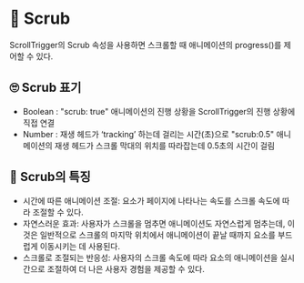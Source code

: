 # 🌛 Scrub
ScrollTrigger의 Scrub 속성을 사용하면 스크롤할 때 애니메이션의 progress()를 제어할 수 있다.

## 🙄 Scrub 표기
- Boolean : "scrub: true" 애니메이션의 진행 상황을 ScrollTrigger의 진행 상황에 직접 연결
- Number : 재생 헤드가 ‘tracking’ 하는데 걸리는 시간(초)으로 "scrub:0.5" 애니메이션의 재생 헤드가 스크롤 막대의 위치를 따라잡는데 0.5초의 시간이 걸림

## 👀 Scrub의 특징
- 시간에 따른 애니메이션 조절: 요소가 페이지에 나타나는 속도를 스크롤 속도에 따라 조절할 수 있다. 
- 자연스러운 효과: 사용자가 스크롤을 멈추면 애니메이션도 자연스럽게 멈추는데, 이것은 일반적으로 스크롤의 마지막 위치에서 애니메이션이 끝날 때까지 요소를 부드럽게 이동시키는 데 사용된다.
- 스크롤로 조절되는 반응성: 사용자의 스크롤 속도에 따라 요소의 애니메이션을 실시간으로 조절하여 더 나은 사용자 경험을 제공할 수 있다.
